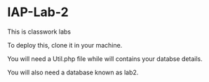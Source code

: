 # IAP-Lab-2
<p>This is classwork labs</p>
<p>To deploy this, clone it in your machine.</p>
<p>You will need a Util.php file while will contains your databse details.</p>
<p>You will also need a database known as lab2.</p>
